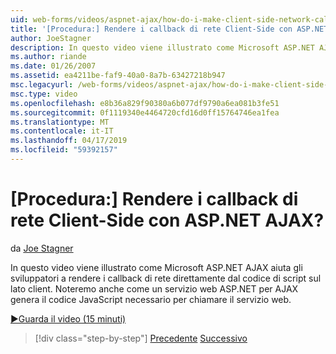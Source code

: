 ```yaml
---
uid: web-forms/videos/aspnet-ajax/how-do-i-make-client-side-network-callbacks-with-aspnet-ajax
title: '[Procedura:] Rendere i callback di rete Client-Side con ASP.NET AJAX? | Microsoft Docs'
author: JoeStagner
description: In questo video viene illustrato come Microsoft ASP.NET AJAX aiuta gli sviluppatori a rendere i callback di rete direttamente dal codice di script sul lato client. Vediamo anche come un ASP.NET...
ms.author: riande
ms.date: 01/26/2007
ms.assetid: ea4211be-faf9-40a0-8a7b-63427218b947
msc.legacyurl: /web-forms/videos/aspnet-ajax/how-do-i-make-client-side-network-callbacks-with-aspnet-ajax
msc.type: video
ms.openlocfilehash: e8b36a829f90380a6b077df9790a6ea081b3fe51
ms.sourcegitcommit: 0f1119340e4464720cfd16d0ff15764746ea1fea
ms.translationtype: MT
ms.contentlocale: it-IT
ms.lasthandoff: 04/17/2019
ms.locfileid: "59392157"
---
```

# <a name="how-do-i-make-client-side-network-callbacks-with-aspnet-ajax"></a>[Procedura:] Rendere i callback di rete Client-Side con ASP.NET AJAX?

da [Joe Stagner](https://github.com/JoeStagner)

In questo video viene illustrato come Microsoft ASP.NET AJAX aiuta gli sviluppatori a rendere i callback di rete direttamente dal codice di script sul lato client. Noteremo anche come un servizio web ASP.NET per AJAX genera il codice JavaScript necessario per chiamare il servizio web.

[&#9654;Guarda il video (15 minuti)](https://channel9.msdn.com/Blogs/ASP-NET-Site-Videos/how-do-i-make-client-side-network-callbacks-with-aspnet-ajax)

> [!div class="step-by-step"]
> [Precedente](how-do-i-implement-dynamic-partial-page-updates-with-aspnet-ajax.md)
> [Successivo](how-do-i-add-aspnet-ajax-features-to-an-existing-web-application.md)
